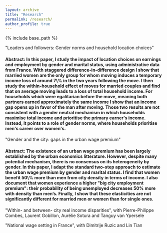 ```yaml
---
layout: archive
title: "Research"
permalink: /research/
author_profile: true
---
```


{% include base_path %}

"Leaders and followers: Gender norms and household location choices"
<h4> Abstract: In this paper, I study the impact of location choices on earnings and employment by gender and marital status, using administrative data from France. With staggered difference-in-difference design I show that married women are the only group for whom moving induces a temporary income loss of around 7\% in the two years following the move. I then study the within-household effect of moves for married couples and find that on average moving leads to a loss of total household income. For households which were egalitarian before the move, meaning both partners earned approximately the same income I show that an income gap opens up in favor of the man after moving. Those two results are not consistent with a gender neutral mechanism in which households maximise total income and prioritise the primary earner's income. Instead, it points to a role of gender norms, where households prioritise men's career over women's.</h4>


"Gender and the city: gaps in the urban wage premium"
<h4> Abstract: The existence of an urban wage premium has been largely established by the urban economics litterature. However, despite many potential mechanism, there is no consensus on its heterogeneity by gender. In this paper, I adapt the standard two-step approach to estimate the urban wage premium by gender and marital status. I find that women benefit 50\% more than men from city density in terms of income. I also document that women experience a higher "big city employment premium": their probability of being unemployed decreases 50% more with density than men’s. Finally, I show that these elasticities are not significantly different for married men or women than for single ones. </h4>


"Within- and between- city real income disparities", with Pierre-Philippe Combes, Laurent Gobillon, Aurélie Sotura and Tanguy van Ypersele

"National wage setting in France", with Dimitrije Ruzic and Lin Tian
 